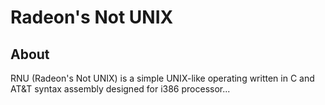 # Radeon's Not UNIX
## About
RNU (Radeon's Not UNIX) is a simple UNIX-like operating written in C and AT&T syntax assembly designed for i386 processor...